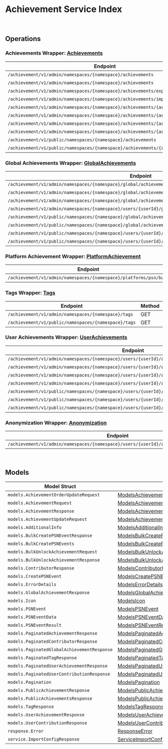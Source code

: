 # Achievement Service Index

&nbsp;

## Operations

### Achievements Wrapper:  [Achievements](../../services-api/pkg/service/achievement/achievements.go)
| Endpoint | Method | ID | Class | Wrapper | Example |
|---|---|---|---|---|---|
| `/achievement/v1/admin/namespaces/{namespace}/achievements` | GET | AdminListAchievementsShort | [AdminListAchievementsShort](../../achievement-sdk/pkg/achievementclient/achievements/achievements_client.go) | [AdminListAchievementsShort](../../services-api/pkg/service/achievement/achievements.go) | [AdminListAchievementsShort](../../samples/cli/cmd/achievement/achievements/adminListAchievements.go) |
| `/achievement/v1/admin/namespaces/{namespace}/achievements` | POST | AdminCreateNewAchievementShort | [AdminCreateNewAchievementShort](../../achievement-sdk/pkg/achievementclient/achievements/achievements_client.go) | [AdminCreateNewAchievementShort](../../services-api/pkg/service/achievement/achievements.go) | [AdminCreateNewAchievementShort](../../samples/cli/cmd/achievement/achievements/adminCreateNewAchievement.go) |
| `/achievement/v1/admin/namespaces/{namespace}/achievements/export` | GET | ExportAchievementsShort | [ExportAchievementsShort](../../achievement-sdk/pkg/achievementclient/achievements/achievements_client.go) | [ExportAchievementsShort](../../services-api/pkg/service/achievement/achievements.go) | [ExportAchievementsShort](../../samples/cli/cmd/achievement/achievements/exportAchievements.go) |
| `/achievement/v1/admin/namespaces/{namespace}/achievements/import` | POST | ImportAchievementsShort | [ImportAchievementsShort](../../achievement-sdk/pkg/achievementclient/achievements/achievements_client.go) | [ImportAchievementsShort](../../services-api/pkg/service/achievement/achievements.go) | [ImportAchievementsShort](../../samples/cli/cmd/achievement/achievements/importAchievements.go) |
| `/achievement/v1/admin/namespaces/{namespace}/achievements/{achievementCode}` | GET | AdminGetAchievementShort | [AdminGetAchievementShort](../../achievement-sdk/pkg/achievementclient/achievements/achievements_client.go) | [AdminGetAchievementShort](../../services-api/pkg/service/achievement/achievements.go) | [AdminGetAchievementShort](../../samples/cli/cmd/achievement/achievements/adminGetAchievement.go) |
| `/achievement/v1/admin/namespaces/{namespace}/achievements/{achievementCode}` | PUT | AdminUpdateAchievementShort | [AdminUpdateAchievementShort](../../achievement-sdk/pkg/achievementclient/achievements/achievements_client.go) | [AdminUpdateAchievementShort](../../services-api/pkg/service/achievement/achievements.go) | [AdminUpdateAchievementShort](../../samples/cli/cmd/achievement/achievements/adminUpdateAchievement.go) |
| `/achievement/v1/admin/namespaces/{namespace}/achievements/{achievementCode}` | DELETE | AdminDeleteAchievementShort | [AdminDeleteAchievementShort](../../achievement-sdk/pkg/achievementclient/achievements/achievements_client.go) | [AdminDeleteAchievementShort](../../services-api/pkg/service/achievement/achievements.go) | [AdminDeleteAchievementShort](../../samples/cli/cmd/achievement/achievements/adminDeleteAchievement.go) |
| `/achievement/v1/admin/namespaces/{namespace}/achievements/{achievementCode}` | PATCH | AdminUpdateAchievementListOrderShort | [AdminUpdateAchievementListOrderShort](../../achievement-sdk/pkg/achievementclient/achievements/achievements_client.go) | [AdminUpdateAchievementListOrderShort](../../services-api/pkg/service/achievement/achievements.go) | [AdminUpdateAchievementListOrderShort](../../samples/cli/cmd/achievement/achievements/adminUpdateAchievementListOrder.go) |
| `/achievement/v1/public/namespaces/{namespace}/achievements` | GET | PublicListAchievementsShort | [PublicListAchievementsShort](../../achievement-sdk/pkg/achievementclient/achievements/achievements_client.go) | [PublicListAchievementsShort](../../services-api/pkg/service/achievement/achievements.go) | [PublicListAchievementsShort](../../samples/cli/cmd/achievement/achievements/publicListAchievements.go) |
| `/achievement/v1/public/namespaces/{namespace}/achievements/{achievementCode}` | GET | PublicGetAchievementShort | [PublicGetAchievementShort](../../achievement-sdk/pkg/achievementclient/achievements/achievements_client.go) | [PublicGetAchievementShort](../../services-api/pkg/service/achievement/achievements.go) | [PublicGetAchievementShort](../../samples/cli/cmd/achievement/achievements/publicGetAchievement.go) |

### Global Achievements Wrapper:  [GlobalAchievements](../../services-api/pkg/service/achievement/globalAchievements.go)
| Endpoint | Method | ID | Class | Wrapper | Example |
|---|---|---|---|---|---|
| `/achievement/v1/admin/namespaces/{namespace}/global/achievements` | GET | AdminListGlobalAchievementsShort | [AdminListGlobalAchievementsShort](../../achievement-sdk/pkg/achievementclient/global_achievements/global_achievements_client.go) | [AdminListGlobalAchievementsShort](../../services-api/pkg/service/achievement/globalAchievements.go) | [AdminListGlobalAchievementsShort](../../samples/cli/cmd/achievement/globalAchievements/adminListGlobalAchievements.go) |
| `/achievement/v1/admin/namespaces/{namespace}/global/achievements/{achievementCode}/contributors` | GET | AdminListGlobalAchievementContributorsShort | [AdminListGlobalAchievementContributorsShort](../../achievement-sdk/pkg/achievementclient/global_achievements/global_achievements_client.go) | [AdminListGlobalAchievementContributorsShort](../../services-api/pkg/service/achievement/globalAchievements.go) | [AdminListGlobalAchievementContributorsShort](../../samples/cli/cmd/achievement/globalAchievements/adminListGlobalAchievementContributors.go) |
| `/achievement/v1/admin/namespaces/{namespace}/global/achievements/{achievementCode}/reset` | DELETE | ResetGlobalAchievementShort | [ResetGlobalAchievementShort](../../achievement-sdk/pkg/achievementclient/global_achievements/global_achievements_client.go) | [ResetGlobalAchievementShort](../../services-api/pkg/service/achievement/globalAchievements.go) | [ResetGlobalAchievementShort](../../samples/cli/cmd/achievement/globalAchievements/resetGlobalAchievement.go) |
| `/achievement/v1/admin/namespaces/{namespace}/users/{userId}/global/achievements` | GET | AdminListUserContributionsShort | [AdminListUserContributionsShort](../../achievement-sdk/pkg/achievementclient/global_achievements/global_achievements_client.go) | [AdminListUserContributionsShort](../../services-api/pkg/service/achievement/globalAchievements.go) | [AdminListUserContributionsShort](../../samples/cli/cmd/achievement/globalAchievements/adminListUserContributions.go) |
| `/achievement/v1/public/namespaces/{namespace}/global/achievements` | GET | PublicListGlobalAchievementsShort | [PublicListGlobalAchievementsShort](../../achievement-sdk/pkg/achievementclient/global_achievements/global_achievements_client.go) | [PublicListGlobalAchievementsShort](../../services-api/pkg/service/achievement/globalAchievements.go) | [PublicListGlobalAchievementsShort](../../samples/cli/cmd/achievement/globalAchievements/publicListGlobalAchievements.go) |
| `/achievement/v1/public/namespaces/{namespace}/global/achievements/{achievementCode}/contributors` | GET | ListGlobalAchievementContributorsShort | [ListGlobalAchievementContributorsShort](../../achievement-sdk/pkg/achievementclient/global_achievements/global_achievements_client.go) | [ListGlobalAchievementContributorsShort](../../services-api/pkg/service/achievement/globalAchievements.go) | [ListGlobalAchievementContributorsShort](../../samples/cli/cmd/achievement/globalAchievements/listGlobalAchievementContributors.go) |
| `/achievement/v1/public/namespaces/{namespace}/users/{userId}/global/achievements` | GET | ListUserContributionsShort | [ListUserContributionsShort](../../achievement-sdk/pkg/achievementclient/global_achievements/global_achievements_client.go) | [ListUserContributionsShort](../../services-api/pkg/service/achievement/globalAchievements.go) | [ListUserContributionsShort](../../samples/cli/cmd/achievement/globalAchievements/listUserContributions.go) |
| `/achievement/v1/public/namespaces/{namespace}/users/{userId}/global/achievements/{achievementCode}/claim` | POST | ClaimGlobalAchievementRewardShort | [ClaimGlobalAchievementRewardShort](../../achievement-sdk/pkg/achievementclient/global_achievements/global_achievements_client.go) | [ClaimGlobalAchievementRewardShort](../../services-api/pkg/service/achievement/globalAchievements.go) | [ClaimGlobalAchievementRewardShort](../../samples/cli/cmd/achievement/globalAchievements/claimGlobalAchievementReward.go) |

### Platform Achievement Wrapper:  [PlatformAchievement](../../services-api/pkg/service/achievement/platformAchievement.go)
| Endpoint | Method | ID | Class | Wrapper | Example |
|---|---|---|---|---|---|
| `/achievement/v1/admin/namespaces/{namespace}/platforms/psn/bulk` | POST | BulkCreatePSNEventShort | [BulkCreatePSNEventShort](../../achievement-sdk/pkg/achievementclient/platform_achievement/platform_achievement_client.go) | [BulkCreatePSNEventShort](../../services-api/pkg/service/achievement/platformAchievement.go) | [BulkCreatePSNEventShort](../../samples/cli/cmd/achievement/platformAchievement/bulkCreatePSNEvent.go) |

### Tags Wrapper:  [Tags](../../services-api/pkg/service/achievement/tags.go)
| Endpoint | Method | ID | Class | Wrapper | Example |
|---|---|---|---|---|---|
| `/achievement/v1/admin/namespaces/{namespace}/tags` | GET | AdminListTagsShort | [AdminListTagsShort](../../achievement-sdk/pkg/achievementclient/tags/tags_client.go) | [AdminListTagsShort](../../services-api/pkg/service/achievement/tags.go) | [AdminListTagsShort](../../samples/cli/cmd/achievement/tags/adminListTags.go) |
| `/achievement/v1/public/namespaces/{namespace}/tags` | GET | PublicListTagsShort | [PublicListTagsShort](../../achievement-sdk/pkg/achievementclient/tags/tags_client.go) | [PublicListTagsShort](../../services-api/pkg/service/achievement/tags.go) | [PublicListTagsShort](../../samples/cli/cmd/achievement/tags/publicListTags.go) |

### User Achievements Wrapper:  [UserAchievements](../../services-api/pkg/service/achievement/userAchievements.go)
| Endpoint | Method | ID | Class | Wrapper | Example |
|---|---|---|---|---|---|
| `/achievement/v1/admin/namespaces/{namespace}/users/{userId}/achievements` | GET | AdminListUserAchievementsShort | [AdminListUserAchievementsShort](../../achievement-sdk/pkg/achievementclient/user_achievements/user_achievements_client.go) | [AdminListUserAchievementsShort](../../services-api/pkg/service/achievement/userAchievements.go) | [AdminListUserAchievementsShort](../../samples/cli/cmd/achievement/userAchievements/adminListUserAchievements.go) |
| `/achievement/v1/admin/namespaces/{namespace}/users/{userId}/achievements/bulkUnlock` | PUT | AdminBulkUnlockAchievementShort | [AdminBulkUnlockAchievementShort](../../achievement-sdk/pkg/achievementclient/user_achievements/user_achievements_client.go) | [AdminBulkUnlockAchievementShort](../../services-api/pkg/service/achievement/userAchievements.go) | [AdminBulkUnlockAchievementShort](../../samples/cli/cmd/achievement/userAchievements/adminBulkUnlockAchievement.go) |
| `/achievement/v1/admin/namespaces/{namespace}/users/{userId}/achievements/{achievementCode}/reset` | DELETE | AdminResetAchievementShort | [AdminResetAchievementShort](../../achievement-sdk/pkg/achievementclient/user_achievements/user_achievements_client.go) | [AdminResetAchievementShort](../../services-api/pkg/service/achievement/userAchievements.go) | [AdminResetAchievementShort](../../samples/cli/cmd/achievement/userAchievements/adminResetAchievement.go) |
| `/achievement/v1/admin/namespaces/{namespace}/users/{userId}/achievements/{achievementCode}/unlock` | PUT | AdminUnlockAchievementShort | [AdminUnlockAchievementShort](../../achievement-sdk/pkg/achievementclient/user_achievements/user_achievements_client.go) | [AdminUnlockAchievementShort](../../services-api/pkg/service/achievement/userAchievements.go) | [AdminUnlockAchievementShort](../../samples/cli/cmd/achievement/userAchievements/adminUnlockAchievement.go) |
| `/achievement/v1/public/namespaces/{namespace}/users/{userId}/achievements` | GET | PublicListUserAchievementsShort | [PublicListUserAchievementsShort](../../achievement-sdk/pkg/achievementclient/user_achievements/user_achievements_client.go) | [PublicListUserAchievementsShort](../../services-api/pkg/service/achievement/userAchievements.go) | [PublicListUserAchievementsShort](../../samples/cli/cmd/achievement/userAchievements/publicListUserAchievements.go) |
| `/achievement/v1/public/namespaces/{namespace}/users/{userId}/achievements/bulkUnlock` | PUT | PublicBulkUnlockAchievementShort | [PublicBulkUnlockAchievementShort](../../achievement-sdk/pkg/achievementclient/user_achievements/user_achievements_client.go) | [PublicBulkUnlockAchievementShort](../../services-api/pkg/service/achievement/userAchievements.go) | [PublicBulkUnlockAchievementShort](../../samples/cli/cmd/achievement/userAchievements/publicBulkUnlockAchievement.go) |
| `/achievement/v1/public/namespaces/{namespace}/users/{userId}/achievements/{achievementCode}/unlock` | PUT | PublicUnlockAchievementShort | [PublicUnlockAchievementShort](../../achievement-sdk/pkg/achievementclient/user_achievements/user_achievements_client.go) | [PublicUnlockAchievementShort](../../services-api/pkg/service/achievement/userAchievements.go) | [PublicUnlockAchievementShort](../../samples/cli/cmd/achievement/userAchievements/publicUnlockAchievement.go) |

### Anonymization Wrapper:  [Anonymization](../../services-api/pkg/service/achievement/anonymization.go)
| Endpoint | Method | ID | Class | Wrapper | Example |
|---|---|---|---|---|---|
| `/achievement/v1/admin/namespaces/{namespace}/users/{userId}/anonymization/achievements` | DELETE | AdminAnonymizeUserAchievementShort | [AdminAnonymizeUserAchievementShort](../../achievement-sdk/pkg/achievementclient/anonymization/anonymization_client.go) | [AdminAnonymizeUserAchievementShort](../../services-api/pkg/service/achievement/anonymization.go) | [AdminAnonymizeUserAchievementShort](../../samples/cli/cmd/achievement/anonymization/adminAnonymizeUserAchievement.go) |


&nbsp;  

## Models

| Model Struct | Class |
|---|---|
| `models.AchievementOrderUpdateRequest` | [ModelsAchievementOrderUpdateRequest ](../../achievement-sdk/pkg/achievementclientmodels/models_achievement_order_update_request.go) |
| `models.AchievementRequest` | [ModelsAchievementRequest ](../../achievement-sdk/pkg/achievementclientmodels/models_achievement_request.go) |
| `models.AchievementResponse` | [ModelsAchievementResponse ](../../achievement-sdk/pkg/achievementclientmodels/models_achievement_response.go) |
| `models.AchievementUpdateRequest` | [ModelsAchievementUpdateRequest ](../../achievement-sdk/pkg/achievementclientmodels/models_achievement_update_request.go) |
| `models.AdditionalInfo` | [ModelsAdditionalInfo ](../../achievement-sdk/pkg/achievementclientmodels/models_additional_info.go) |
| `models.BulkCreatePSNEventResponse` | [ModelsBulkCreatePSNEventResponse ](../../achievement-sdk/pkg/achievementclientmodels/models_bulk_create_p_s_n_event_response.go) |
| `models.BulkCreatePSNEvents` | [ModelsBulkCreatePSNEvents ](../../achievement-sdk/pkg/achievementclientmodels/models_bulk_create_p_s_n_events.go) |
| `models.BulkUnlockAchievementRequest` | [ModelsBulkUnlockAchievementRequest ](../../achievement-sdk/pkg/achievementclientmodels/models_bulk_unlock_achievement_request.go) |
| `models.BulkUnlockAchievementResponse` | [ModelsBulkUnlockAchievementResponse ](../../achievement-sdk/pkg/achievementclientmodels/models_bulk_unlock_achievement_response.go) |
| `models.ContributorResponse` | [ModelsContributorResponse ](../../achievement-sdk/pkg/achievementclientmodels/models_contributor_response.go) |
| `models.CreatePSNEvent` | [ModelsCreatePSNEvent ](../../achievement-sdk/pkg/achievementclientmodels/models_create_p_s_n_event.go) |
| `models.ErrorDetails` | [ModelsErrorDetails ](../../achievement-sdk/pkg/achievementclientmodels/models_error_details.go) |
| `models.GlobalAchievementResponse` | [ModelsGlobalAchievementResponse ](../../achievement-sdk/pkg/achievementclientmodels/models_global_achievement_response.go) |
| `models.Icon` | [ModelsIcon ](../../achievement-sdk/pkg/achievementclientmodels/models_icon.go) |
| `models.PSNEvent` | [ModelsPSNEvent ](../../achievement-sdk/pkg/achievementclientmodels/models_p_s_n_event.go) |
| `models.PSNEventData` | [ModelsPSNEventData ](../../achievement-sdk/pkg/achievementclientmodels/models_p_s_n_event_data.go) |
| `models.PSNEventResult` | [ModelsPSNEventResult ](../../achievement-sdk/pkg/achievementclientmodels/models_p_s_n_event_result.go) |
| `models.PaginatedAchievementResponse` | [ModelsPaginatedAchievementResponse ](../../achievement-sdk/pkg/achievementclientmodels/models_paginated_achievement_response.go) |
| `models.PaginatedContributorResponse` | [ModelsPaginatedContributorResponse ](../../achievement-sdk/pkg/achievementclientmodels/models_paginated_contributor_response.go) |
| `models.PaginatedGlobalAchievementResponse` | [ModelsPaginatedGlobalAchievementResponse ](../../achievement-sdk/pkg/achievementclientmodels/models_paginated_global_achievement_response.go) |
| `models.PaginatedTagResponse` | [ModelsPaginatedTagResponse ](../../achievement-sdk/pkg/achievementclientmodels/models_paginated_tag_response.go) |
| `models.PaginatedUserAchievementResponse` | [ModelsPaginatedUserAchievementResponse ](../../achievement-sdk/pkg/achievementclientmodels/models_paginated_user_achievement_response.go) |
| `models.PaginatedUserContributionResponse` | [ModelsPaginatedUserContributionResponse ](../../achievement-sdk/pkg/achievementclientmodels/models_paginated_user_contribution_response.go) |
| `models.Pagination` | [ModelsPagination ](../../achievement-sdk/pkg/achievementclientmodels/models_pagination.go) |
| `models.PublicAchievementResponse` | [ModelsPublicAchievementResponse ](../../achievement-sdk/pkg/achievementclientmodels/models_public_achievement_response.go) |
| `models.PublicAchievementsResponse` | [ModelsPublicAchievementsResponse ](../../achievement-sdk/pkg/achievementclientmodels/models_public_achievements_response.go) |
| `models.TagResponse` | [ModelsTagResponse ](../../achievement-sdk/pkg/achievementclientmodels/models_tag_response.go) |
| `models.UserAchievementResponse` | [ModelsUserAchievementResponse ](../../achievement-sdk/pkg/achievementclientmodels/models_user_achievement_response.go) |
| `models.UserContributionResponse` | [ModelsUserContributionResponse ](../../achievement-sdk/pkg/achievementclientmodels/models_user_contribution_response.go) |
| `response.Error` | [ResponseError ](../../achievement-sdk/pkg/achievementclientmodels/response_error.go) |
| `service.ImportConfigResponse` | [ServiceImportConfigResponse ](../../achievement-sdk/pkg/achievementclientmodels/service_import_config_response.go) |
